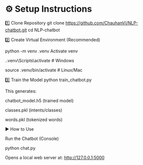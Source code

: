 # ⚙️ Setup Instructions

 1️⃣ Clone Repository
git clone https://github.com/ChauhanVi/NLP-chatbot.git
cd NLP-chatbot

2️⃣ Create Virtual Environment (Recommended)

python -m venv .venv
 Activate venv
 
.\.venv\Scripts\activate     # Windows

source .venv/bin/activate  # Linux/Mac

 3️⃣ Train the Model
python train_chatbot.py

This generates:

chatbot_model.h5 (trained model)

classes.pkl (intents/classes)

words.pkl (tokenized words)

▶️ How to Use

Run the Chatbot (Console)

python chat.py

Opens a local web server at: http://127.0.0.1:5000
